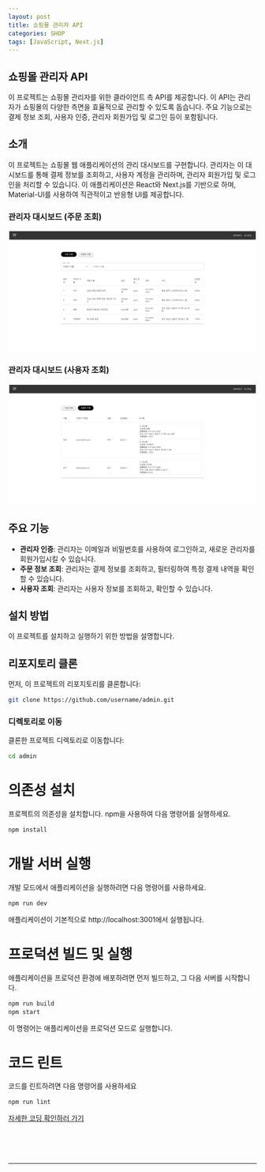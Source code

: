 ```yaml
---
layout: post
title: 쇼핑몰 관리자 API
categories: SHOP
tags: [JavaScript, Next.js]
---
```


## 쇼핑몰 관리자 API

이 프로젝트는 쇼핑몰 관리자를 위한 클라이언트 측 API를 제공합니다.
이 API는 관리자가 쇼핑몰의 다양한 측면을 효율적으로 관리할 수 있도록 돕습니다.
주요 기능으로는 결제 정보 조회, 사용자 인증, 관리자 회원가입 및 로그인 등이 포함됩니다.

## 소개

이 프로젝트는 쇼핑몰 웹 애플리케이션의 관리 대시보드를 구현합니다.
관리자는 이 대시보드를 통해 결제 정보를 조회하고, 사용자 계정을 관리하며, 관리자 회원가입 및 로그인을 처리할 수 있습니다.
이 애플리케이션은 React와 Next.js를 기반으로 하며, Material-UI를 사용하여 직관적이고 반응형 UI를 제공합니다.

### 관리자 대시보드 (주문 조회)

![관리자 대시보드](/assets/images/cozyshop/admin/dashboard.JPG)

### 관리자 대시보드 (사용자 조회)

![관리자 대시보드](/assets/images/cozyshop/admin/dashboard2.JPG)

## 주요 기능

- **관리자 인증**: 관리자는 이메일과 비밀번호를 사용하여 로그인하고, 새로운 관리자를 회원가입시킬 수 있습니다.
- **주문 정보 조회**: 관리자는 결제 정보를 조회하고, 필터링하여 특정 결제 내역을 확인할 수 있습니다.
- **사용자 조회**: 관리자는 사용자 정보를 조회하고, 확인할 수 있습니다.

## 설치 방법

이 프로젝트를 설치하고 실행하기 위한 방법을 설명합니다.

## 리포지토리 클론

먼저, 이 프로젝트의 리포지토리를 클론합니다:

```bash
git clone https://github.com/username/admin.git
```

### 디렉토리로 이동

클론한 프로젝트 디렉토리로 이동합니다:

```bash
cd admin
```

# 의존성 설치

프로젝트의 의존성을 설치합니다. npm을 사용하여 다음 명령어를 실행하세요.

```bash
npm install
```

# 개발 서버 실행

개발 모드에서 애플리케이션을 실행하려면 다음 명령어를 사용하세요.

```bash
npm run dev
```

애플리케이션이 기본적으로 http://localhost:3001에서 실행됩니다.

# 프로덕션 빌드 및 실행

애플리케이션을 프로덕션 환경에 배포하려면 먼저 빌드하고, 그 다음 서버를 시작합니다.

```bash
npm run build
npm start
```

이 명령어는 애플리케이션을 프로덕션 모드로 실행합니다.

# 코드 린트

코드를 린트하려면 다음 명령어를 사용하세요

```bash
npm run lint
```

[자세한 코딩 확인하러 가기](https://github.com/yousincha/admin)
<br><br><br><br><br>

---
